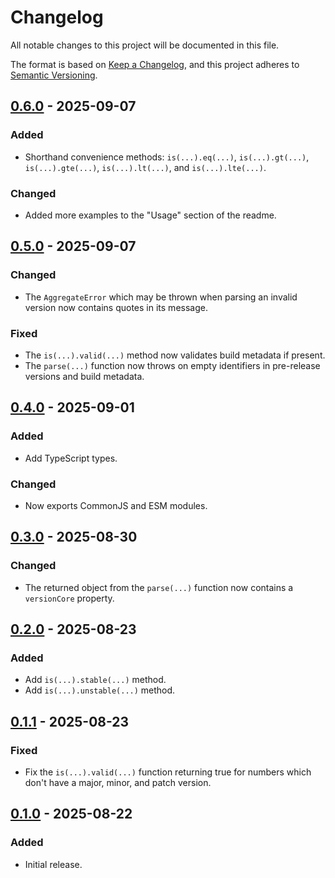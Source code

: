 Changelog
=========

All notable changes to this project will be documented in this file.

The format is based on [Keep a Changelog](https://keepachangelog.com/en/1.1.0/),
and this project adheres to [Semantic Versioning](https://semver.org/spec/v2.0.0.html).

[0.6.0] - 2025-09-07
--------------------

### Added

- Shorthand convenience methods: `is(...).eq(...)`, `is(...).gt(...)`, `is(...).gte(...)`, `is(...).lt(...)`, and `is(...).lte(...)`.

### Changed

- Added more examples to the "Usage" section of the readme.

[0.5.0] - 2025-09-07
--------------------

### Changed

- The `AggregateError` which may be thrown when parsing an invalid version now contains quotes in its message.

### Fixed

- The `is(...).valid(...)` method now validates build metadata if present.
- The `parse(...)` function now throws on empty identifiers in pre-release versions and build metadata.

[0.4.0] - 2025-09-01
--------------------

### Added

- Add TypeScript types.

### Changed

- Now exports CommonJS and ESM modules.

[0.3.0] - 2025-08-30
--------------------

### Changed

- The returned object from the `parse(...)` function now contains a `versionCore` property.

[0.2.0] - 2025-08-23
--------------------

### Added

- Add `is(...).stable(...)` method.
- Add `is(...).unstable(...)` method.

[0.1.1] - 2025-08-23
--------------------

### Fixed

- Fix the `is(...).valid(...)` function returning true for numbers which don't have a major, minor, and patch version.

[0.1.0] - 2025-08-22
--------------------

### Added

- Initial release.

[0.6.0]: https://github.com/jbenner-radham/semver.js/compare/v0.5.0...v0.6.0
[0.5.0]: https://github.com/jbenner-radham/semver.js/compare/v0.4.0...v0.5.0
[0.4.0]: https://github.com/jbenner-radham/semver.js/compare/v0.3.0...v0.4.0
[0.3.0]: https://github.com/jbenner-radham/semver.js/compare/v0.2.0...v0.3.0
[0.2.0]: https://github.com/jbenner-radham/semver.js/compare/v0.1.1...v0.2.0
[0.1.1]: https://github.com/jbenner-radham/semver.js/compare/v0.1.0...v0.1.1
[0.1.0]: https://github.com/jbenner-radham/semver.js/releases/tag/v0.1.0
